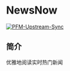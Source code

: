 # NewsNow

[![PFM-Upstream-Sync](https://github.com/PFM-PowerForMe/NewsNow/actions/workflows/fork-sync.yml/badge.svg)](https://github.com/PFM-PowerForMe/NewsNow/actions/workflows/fork-sync.yml)

## 简介
优雅地阅读实时热门新闻
